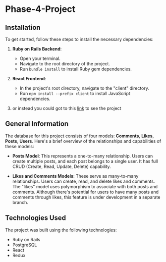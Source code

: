 # Phase-4-Project

## Installation
To get started, follow these steps to install the necessary dependencies:

1. **Ruby on Rails Backend**: 
   - Open your terminal.
   - Navigate to the root directory of the project.
   - Run `bundle install` to install Ruby gem dependencies.

2. **React Frontend**: 
   - In the project's root directory, navigate to the "client" directory.
   - Run `npm install --prefix client` to install JavaScript dependencies.

3. or instead you could got to this [link](https://phase-5-capstone-project.onrender.com) to see the project

## General Information

The database for this project consists of four models: **Comments**, **Likes**, **Posts**, **Users**. Here's a brief overview of the relationships and capabilities of these models:

- **Posts Model**: This represents a one-to-many relationship. Users can create multiple posts, and each post belongs to a single user. It has full CRUD (Create, Read, Update, Delete) capability.

- **Likes and Comments Models**: These serve as many-to-many relationships. Users can create, read, and delete likes and comments. The "likes" model uses polymorphism to associate with both posts and comments. Although there's potential for users to have many posts and comments through likes, this feature is under development in a separate branch.

## Technologies Used

The project was built using the following technologies:

- Ruby on Rails
- PostgreSQL
- React
- Redux